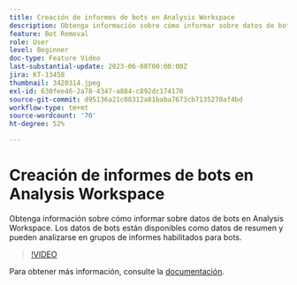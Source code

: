 ```yaml
---
title: Creación de informes de bots en Analysis Workspace
description: Obtenga información sobre cómo informar sobre datos de bots en Analysis Workspace. Los datos de bots están disponibles como datos de resumen y pueden analizarse en grupos de informes habilitados para bots.
feature: Bot Removal
role: User
level: Beginner
doc-type: Feature Video
last-substantial-update: 2023-06-08T00:00:00Z
jira: KT-13458
thumbnail: 3420314.jpeg
exl-id: 630fee46-2a78-4347-a884-c892dc174170
source-git-commit: d95136a21c08312a81baba7673cb7135270af4bd
workflow-type: tm+mt
source-wordcount: '70'
ht-degree: 52%

---
```


# Creación de informes de bots en Analysis Workspace

Obtenga información sobre cómo informar sobre datos de bots en Analysis Workspace. Los datos de bots están disponibles como datos de resumen y pueden analizarse en grupos de informes habilitados para bots.

>[!VIDEO](https://video.tv.adobe.com/v/3420314/?learn=on)

Para obtener más información, consulte la [documentación](https://experienceleague.adobe.com/docs/analytics/components/dimensions/bot-name.html?lang=es).
